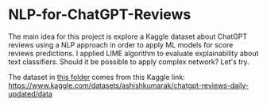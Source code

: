 # NLP-for-ChatGPT-Reviews
The main idea for this project is explore a Kaggle dataset about ChatGPT reviews using a NLP approach in order to apply ML models for score reviews predictions. I applied LIME algorithm to evaluate explainability about text classifiers. Should it be possible to apply complex network? Let's try.

The dataset in [this folder](#/Data) comes from this Kaggle link: https://www.kaggle.com/datasets/ashishkumarak/chatgpt-reviews-daily-updated/data
